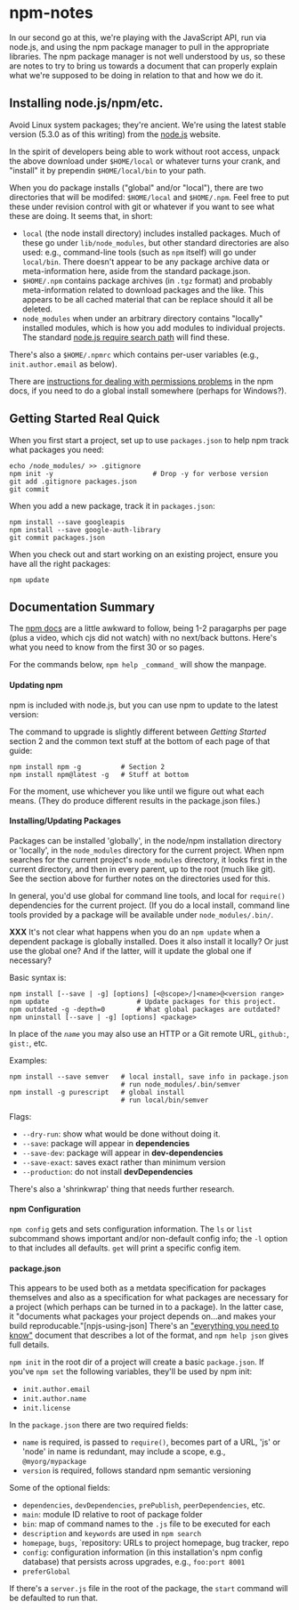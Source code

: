 npm-notes
=========

In our second go at this, we're playing with the JavaScript API, run via
node.js, and using the npm package manager to pull in the appropriate
libraries. The npm package manager is not well understood by us, so
these are notes to try to bring us towards a document that can properly
explain what we're supposed to be doing in relation to that and how we
do it.


Installing node.js/npm/etc.
---------------------------

Avoid Linux system packages; they're ancient. We're using the
latest stable version (5.3.0 as of this writing) from the
[node.js](https://nodejs.org/en/) website.

In the spirit of developers being able to work without root access,
unpack the above download under `$HOME/local` or whatever turns your
crank, and "install" it by prependin `$HOME/local/bin` to your path.

When you do package installs ("global" and/or "local"), there are two
directories that will be modifed: `$HOME/local` and `$HOME/.npm`. Feel
free to put these under revision control with git or whatever if you
want to see what these are doing. It seems that, in short:

* `local` (the node install directory) includes installed
  packages. Much of these go under `lib/node_modules`, but other
  standard directories are also used: e.g., command-line tools (such
  as `npm` itself) will go under `local/bin`. There doesn't appear to
  be any package archive data or meta-information here, aside from the
  standard package.json.
* `$HOME/.npm` contains package archives (in `.tgz` format) and probably
  meta-information related to download packages and the like. This
  appears to be all cached material that can be replace should it all be
  deleted.
* `node_modules` when under an arbitrary directory contains "locally"
  installed modules, which is how you add modules to individual
  projects. The standard [node.js require search path][node_modules]
  will find these.
  
[node_modules]: https://nodejs.org/api/modules.html#modules_loading_from_node_modules_folders

There's also a `$HOME/.npmrc` which contains per-user variables (e.g.,
`init.author.email` as below).

There are [instructions for dealing with permissions
problems](https://docs.npmjs.com/getting-started/fixing-npm-permissions)
in the npm docs, if you need to do a global install somewhere (perhaps
for Windows?).


Getting Started Real Quick
--------------------------

When you first start a project, set up to use `packages.json` to help
npm track what packages you need:

    echo /node_modules/ >> .gitignore
    npm init -y                         # Drop -y for verbose version
    git add .gitignore packages.json
    git commit

When you add a new package, track it in `packages.json`:

    npm install --save googleapis
    npm install --save google-auth-library
    git commit packages.json

When you check out and start working on an existing project, ensure you
have all the right packages:

    npm update


Documentation Summary
---------------------

The [npm docs](https://docs.npmjs.com/) are a little awkward to follow,
being 1-2 paragarphs per page (plus a video, which cjs did not watch)
with no next/back buttons. Here's what you need to know from the first
30 or so pages.

For the commands below, `npm help _command_` will show the manpage.

#### Updating npm

npm is included with node.js, but you can use npm to update to the
latest version:

The command to upgrade is slightly different between _Getting Started_
section 2 and the common text stuff at the bottom of each page of that
guide:

    npm install npm -g          # Section 2
    npm install npm@latest -g   # Stuff at bottom

For the moment, use whichever you like until we figure out what each
means. (They do produce different results in the package.json files.)

#### Installing/Updating Packages

Packages can be installed 'globally', in the node/npm installation
directory or 'locally', in the `node_modules` directory for the current
project. When npm searches for the current project's `node_modules`
directory, it looks first in the current directory, and then in every
parent, up to the root (much like git). See the section above for further
notes on the directories used for this.

In general, you'd use global for command line tools, and local for
`require()` dependencies for the current project. (If you do a local
install, command line tools provided by a package will be available
under `node_modules/.bin/`.

**XXX** It's not clear what happens when you do an `npm update` when
a dependent package is globally installed. Does it also install it
locally? Or just use the global one? And if the latter, will it update
the global one if necessary?

Basic syntax is:

    npm install [--save | -g] [options] [<@scope>/]<name>@<version range>
    npm update                      # Update packages for this project.
    npm outdated -g -depth=0        # What global packages are outdated?
    npm uninstall [--save | -g] [options] <package>

In place of the _`name`_ you may also use an HTTP or a Git remote URL,
`github:`, `gist:`, etc.

Examples:

    npm install --save semver   # local install, save info in package.json
                                # run node_modules/.bin/semver
    npm install -g purescript   # global install
                                # run local/bin/semver

Flags:
* `--dry-run`: show what would be done without doing it.
* `--save`: package will appear in **dependencies**
* `--save-dev`: package will appear in **dev-dependencies**
* `--save-exact`: saves exact rather than minimum version
* `--production`: do not install **devDependencies**

There's also a 'shrinkwrap' thing that needs further research.

#### npm Configuration

`npm config` gets and sets configuration information. The `ls` or `list`
subcommand shows important and/or non-default config info; the `-l` option
to that includes all defaults. `get` will print a specific config item.

#### package.json

This appears to be used both as a metdata specification for packages
themselves and also as a specification for what packages are necessary
for a project (which perhaps can be turned in to a package). In the
latter case, it "documents what packages your project depends on...and
makes your build reproducable."[npjs-using-json] There's an ["everything
you need to know"][npmjs-package.json] document that describes a lot of
the format, and `npm help json` gives full details.

[npmjs-using-json]: https://docs.npmjs.com/getting-started/using-a-package.json
[npmjs-package.json]: https://docs.npmjs.com/files/package.json

`npm init` in the root dir of a project will create a basic
`package.json`. If you've `npm set` the following variables, they'll
be used by npm init:
* `init.author.email`
* `init.author.name`
* `init.license`

In the `package.json` there are two required fields:

* `name` is required, is passed to `require()`, becomes part of a URL,
  'js' or 'node' in name is redundant,
  may include a scope, e.g., `@myorg/mypackage`
* `version` is required, follows standard npm semantic versioning

Some of the optional fields:

* `dependencies`, `devDependencies`, `prePublish`, `peerDependencies`, etc.
* `main`: module ID relative to root of package folder
* `bin`: map of command names to the `.js` file to be executed for each
* `description` and `keywords` are used in `npm search`
* `homepage`, `bugs`, `repository: URLs to project homepage, bug tracker,
  repo
* `config`: configuration information (in this installation's npm config
  database) that persists across upgrades, e.g., `foo:port 8001`
* `preferGlobal`

If there's a `server.js` file in the root of the package, the `start`
command will be defaulted to run that.
